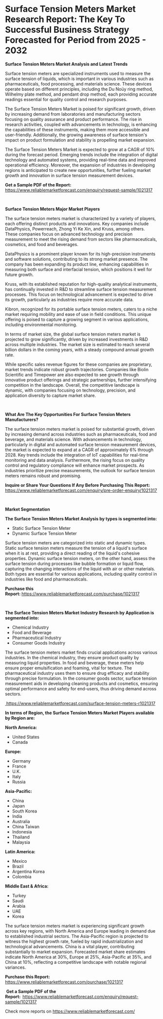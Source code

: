 <p><h1>Surface Tension Meters Market Research Report: The Key To Successful Business Strategy Forecasted for Period from 2025 - 2032</h1></p><p><strong>Surface Tension Meters Market Analysis and Latest Trends</strong></p>
<p><p>Surface tension meters are specialized instruments used to measure the surface tension of liquids, which is important in various industries such as pharmaceuticals, food processing, and materials science. These devices operate based on different principles, including the Du Noüy ring method, Wilhelmy plate method, and pendant drop method, each providing accurate readings essential for quality control and research purposes.</p><p>The Surface Tension Meters Market is poised for significant growth, driven by increasing demand from laboratories and manufacturing sectors focusing on quality assurance and product performance. The rise in research activities, coupled with advancements in technology, is enhancing the capabilities of these instruments, making them more accessible and user-friendly. Additionally, the growing awareness of surface tension's impact on product formulation and stability is propelling market expansion.</p><p>The Surface Tension Meters Market is expected to grow at a CAGR of 10% during the forecast period. Emerging trends include the integration of digital technology and automated systems, providing real-time data and improved operational efficiency. Moreover, the expansion of industries in developing regions is anticipated to create new opportunities, further fueling market growth and innovation in surface tension measurement devices.</p></p>
<p><strong>Get a Sample PDF of the Report:&nbsp;</strong> <a href="https://www.reliablemarketforecast.com/enquiry/request-sample/1021317?utm_campaign=3431&utm_medium=2&utm_source=Github&utm_content=ia&utm_term=21032025&utm_id=surface-tension-meters">https://www.reliablemarketforecast.com/enquiry/request-sample/1021317</a></p>
<p>&nbsp;</p>
<p><strong>Surface Tension Meters Major Market Players</strong></p>
<p><p>The surface tension meters market is characterized by a variety of players, each offering distinct products and innovations. Key companies include DataPhysics, Powerreach, Zhong Yi Ke Xin, and Kruss, among others. These companies focus on advanced technology and precision measurement to meet the rising demand from sectors like pharmaceuticals, cosmetics, and food and beverages.</p><p>DataPhysics is a prominent player known for its high-precision instruments and software solutions, contributing to its strong market presence. The company has been expanding its product line, enhancing capabilities in measuring both surface and interfacial tension, which positions it well for future growth.</p><p>Kruss, with its established reputation for high-quality analytical instruments, has continually invested in R&D to streamline surface tension measurement processes. This focus on technological advancement is expected to drive its growth, particularly as industries require more accurate data.</p><p>Kibron, recognized for its portable surface tension meters, caters to a niche market requiring mobility and ease of use in field conditions. This unique offering is poised to capture a growing segment in various applications, including environmental monitoring.</p><p>In terms of market size, the global surface tension meters market is projected to grow significantly, driven by increased investments in R&D across multiple industries. The market size is estimated to reach several billion dollars in the coming years, with a steady compound annual growth rate.</p><p>While specific sales revenue figures for these companies are proprietary, market trends indicate robust growth trajectories. Companies like Biolin Scientific and Timepower are also expected to see growth through innovative product offerings and strategic partnerships, further intensifying competition in the landscape. Overall, the competitive landscape is dynamic, with companies focusing on technology, precision, and application diversity to capture market share.</p></p>
<p>&nbsp;</p>
<p><strong>What Are The Key Opportunities For Surface Tension Meters Manufacturers?</strong></p>
<p><p>The surface tension meters market is poised for substantial growth, driven by increasing demand across industries such as pharmaceuticals, food and beverage, and materials science. With advancements in technology, particularly in digital and automated surface tension measurement devices, the market is expected to expand at a CAGR of approximately 6% through 2028. Key trends include the integration of IoT capabilities for real-time monitoring and data analysis. Furthermore, the rising focus on quality control and regulatory compliance will enhance market prospects. As industries prioritize precise measurements, the outlook for surface tension meters remains robust and promising.</p></p>
<p><strong>Inquire or Share Your Questions If Any Before Purchasing This Report:</strong> <a href="https://www.reliablemarketforecast.com/enquiry/pre-order-enquiry/1021317?utm_campaign=3431&utm_medium=2&utm_source=Github&utm_content=ia&utm_term=21032025&utm_id=surface-tension-meters">https://www.reliablemarketforecast.com/enquiry/pre-order-enquiry/1021317</a></p>
<p>&nbsp;</p>
<p><strong>Market Segmentation</strong></p>
<p><strong>The Surface Tension Meters Market Analysis by types is segmented into:</strong></p>
<p><ul><li>Static Surface Tension Meter</li><li>Dynamic Surface Tension Meter</li></ul></p>
<p><p>Surface tension meters are categorized into static and dynamic types. Static surface tension meters measure the tension of a liquid's surface when it is at rest, providing a direct reading of the liquid's cohesive properties. Dynamic surface tension meters, on the other hand, assess the surface tension during processes like bubble formation or liquid flow, capturing the changing interactions of the liquid with air or other materials. Both types are essential for various applications, including quality control in industries like food and pharmaceuticals.</p></p>
<p><strong>Purchase this Report:&nbsp;</strong><a href="https://www.reliablemarketforecast.com/purchase/1021317?utm_campaign=3431&utm_medium=2&utm_source=Github&utm_content=ia&utm_term=21032025&utm_id=surface-tension-meters">https://www.reliablemarketforecast.com/purchase/1021317</a></p>
<p>&nbsp;</p>
<p><strong>The Surface Tension Meters Market Industry Research by Application is segmented into:</strong></p>
<p><ul><li>Chemical Industry</li><li>Food and Beverage</li><li>Pharmaceutical Industry</li><li>Consumer Goods Industry</li></ul></p>
<p><p>The surface tension meters market finds crucial applications across various industries. In the chemical industry, they ensure product quality by measuring liquid properties. In food and beverage, these meters help ensure proper emulsification and foaming, vital for texture. The pharmaceutical industry uses them to ensure drug efficacy and stability through precise formulation. In the consumer goods sector, surface tension measurement aids in developing cleaning products and cosmetics, ensuring optimal performance and safety for end-users, thus driving demand across sectors.</p></p>
<p><a href="https://www.reliablemarketforecast.com/surface-tension-meters-r1021317?utm_campaign=3431&utm_medium=2&utm_source=Github&utm_content=ia&utm_term=21032025&utm_id=surface-tension-meters">&nbsp;https://www.reliablemarketforecast.com/surface-tension-meters-r1021317</a></p>
<p><strong>In terms of Region, the Surface Tension Meters Market Players available by Region are:</strong></p>
<p>
    <p> <strong> North America: </strong>
        <ul>
            <li>United States</li>
            <li>Canada</li>
        </ul>
        </p> 
    <p> <strong> Europe: </strong>
        <ul>
            <li>Germany</li>
            <li>France</li>
            <li>U.K.</li>
            <li>Italy</li>
            <li>Russia</li>
        </ul>
        </p> 
    <p> <strong> Asia-Pacific: </strong>
        <ul>
            <li>China</li>
            <li>Japan</li>
            <li>South Korea</li>
            <li>India</li>
            <li>Australia</li>
            <li>China Taiwan</li>
            <li>Indonesia</li>
            <li>Thailand</li>
            <li>Malaysia</li>
        </ul>
        </p> 
    <p> <strong> Latin America: </strong>
        <ul>
            <li>Mexico</li>
            <li>Brazil</li>
            <li>Argentina Korea</li>
            <li>Colombia</li>
        </ul>
        </p> 
    <p> <strong> Middle East & Africa: </strong>
        <ul>
            <li>Turkey</li>
            <li>Saudi</li>
            <li>Arabia</li>
            <li>UAE</li>
            <li>Korea</li>
        </ul>
    </p>
    </p>
<p><p>The surface tension meters market is experiencing significant growth across key regions, with North America and Europe leading in demand due to established industrial sectors. The Asia-Pacific region is projected to witness the highest growth rate, fueled by rapid industrialization and technological advancements. China is a vital player, contributing substantially to market expansion. Forecasted market share estimates indicate North America at 30%, Europe at 25%, Asia-Pacific at 35%, and China at 10%, reflecting a competitive landscape with notable regional variances.</p></p>
<p><strong>Purchase this Report: </strong><a href="https://www.reliablemarketforecast.com/purchase/1021317?utm_campaign=3431&utm_medium=2&utm_source=Github&utm_content=ia&utm_term=21032025&utm_id=surface-tension-meters">https://www.reliablemarketforecast.com/purchase/1021317</a></p>
<p>&nbsp;<strong>Get a Sample PDF of the Report:&nbsp;&nbsp;</strong><a href="https://www.reliablemarketforecast.com/enquiry/request-sample/1021317?utm_campaign=3431&utm_medium=2&utm_source=Github&utm_content=ia&utm_term=21032025&utm_id=surface-tension-meters">https://www.reliablemarketforecast.com/enquiry/request-sample/1021317</a></p>
<p><strong></strong></p>
<p>Check more reports on <a href="https://www.reliablemarketforecast.com/?utm_campaign=3431&utm_medium=2&utm_source=Github&utm_content=ia&utm_term=21032025&utm_id=surface-tension-meters">https://www.reliablemarketforecast.com/</a></p>